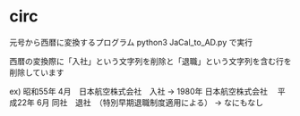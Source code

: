 # circ
元号から西暦に変換するプログラム
python3 JaCal_to_AD.py で実行

西暦の変換際に「入社」という文字列を削除と「退職」という文字列を含む行を削除しています

ex) 昭和55年 4月　日本航空株式会社　入社  → 1980年    日本航空株式会社
　平成22年 6月    同社　退社　（特別早期退職制度適用による） → なにもなし
